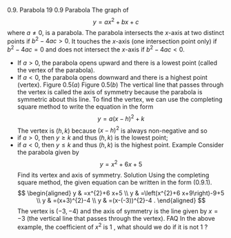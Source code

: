 0.9. Parabola
19
0.9 Parabola
The graph of
$$
y=a x^{2}+b x+c
$$
where $a \neq 0$, is a parabola. The parabola intersects the $x$-axis at two distinct points if $b^{2}-4 a c>0$. It touches the $x$-axis (one intersection point only) if $b^{2}-4 a c=0$ and does not intersect the $x$-axis if $b^{2}-4 a c<0$.
- If $a>0$, the parabola opens upward and there is a lowest point (called the vertex of the parabola).
- If $a<0$, the parabola opens downward and there is a highest point (vertex).
Figure $0.5(a)$
Figure $0.5(b)$
The vertical line that passes through the vertex is called the axis of symmetry because the parabola is symmetric about this line.
To find the vertex, we can use the completing square method to write the equation in the form
$$
y=a(x-h)^{2}+k
$$
The vertex is $(h, k)$ because $(x-h)^{2}$ is always non-negative and so
- if $a>0$, then $y \geq k$ and thus $(h, k)$ is the lowest point;
- if $a<0$, then $y \leq k$ and thus $(h, k)$ is the highest point.
Example Consider the parabola given by
$$
y=x^{2}+6 x+5
$$
Find its vertex and axis of symmetry.
Solution Using the completing square method, the given equation can be written in the form (0.9.1).
$$
\begin{aligned}
y & =x^{2}+6 x+5 \\
y & =\left(x^{2}+6 x+9\right)-9+5 \\
y & =(x+3)^{2}-4 \\
y & =(x-(-3))^{2}-4 .
\end{aligned}
$$
The vertex is $(-3,-4)$ and the axis of symmetry is the line given by $x=-3$ (the vertical line that passes through the vertex).
FAQ In the above example, the coefficient of $x^{2}$ is 1 , what should we do if it is not 1 ?